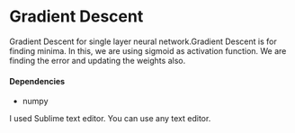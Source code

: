# Gradient Descent
Gradient Descent for single layer neural network.Gradient Descent is for finding minima. In this, we are using sigmoid as activation function. We are finding the error and updating the weights also. 

#### Dependencies
* numpy

I used Sublime text editor. You can use any text editor.

